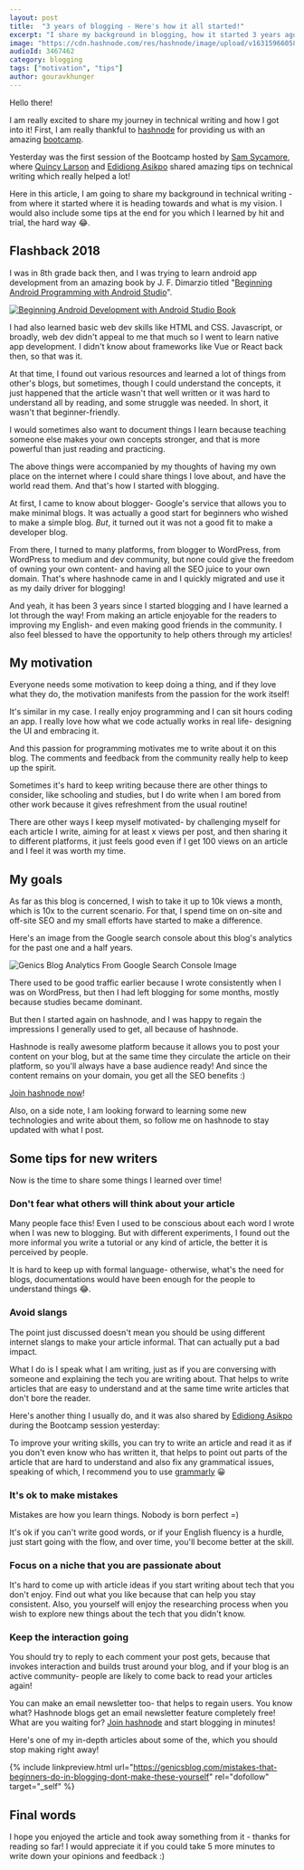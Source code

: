 ```yaml
---
layout: post
title:  "3 years of blogging - Here's how it all started!"
excerpt: "I share my background in blogging, how it started 3 years ago, and some tips for you at the end :)"
image: "https://cdn.hashnode.com/res/hashnode/image/upload/v1631596605889/xCcnwfFVk.png"
audioId: 3467462
category: blogging
tags: ["motivation", "tips"]
author: gouravkhunger
---
```


Hello there!

I am really excited to share my journey in technical writing and how I got into it! First, I am really thankful to [hashnode](https://hashnode.com) for providing us with an amazing [bootcamp](https://hashnode.com/bootcamp).

Yesterday was the first session of the Bootcamp hosted by [Sam Sycamore](https://hashnode.com/@tanoaksam), where [Quincy Larson](https://hashnode.com/@quincy) and [Edidiong Asikpo](https://hashnode.com/@didicodes) shared amazing tips on technical writing which really helped a lot!

Here in this article, I am going to share my background in technical writing - from where it started where it is heading towards and what is my vision. I would also include some tips at the end for you which I learned by hit and trial, the hard way 😂.

## Flashback 2018

I was in 8th grade back then, and I was trying to learn android app development from an amazing book by J. F. Dimarzio titled "[Beginning Android Programming with Android Studio](https://amzn.to/3A93YMM)".

[![Beginning Android Development with Android Studio Book](https://cdn.hashnode.com/res/hashnode/image/upload/v1631599770243/LwI6JWpNE.jpeg)](https://amzn.to/3A93YMM)

I had also learned basic web dev skills like HTML and CSS. Javascript, or broadly, web dev didn't appeal to me that much so I went to learn native app development. I didn't know about frameworks like Vue or React back then, so that was it.

At that time, I found out various resources and learned a lot of things from other's blogs, but sometimes, though I could understand the concepts, it just happened that the article wasn't that well written or it was hard to understand all by reading, and some struggle was needed. In short, it wasn't that beginner-friendly.

I would sometimes also want to document things I learn because teaching someone else makes your own concepts stronger, and that is more powerful than just reading and practicing.

The above things were accompanied by my thoughts of having my own place on the internet where I could share things I love about, and have the world read them. And that's how I started with blogging.

At first, I came to know about blogger- Google's service that allows you to make minimal blogs. It was actually a good start for beginners who wished to make a simple blog. *But*, it turned out it was not a good fit to make a developer blog.

From there, I turned to many platforms, from blogger to WordPress, from WordPress to medium and dev community, but none could give the freedom of owning your own content- and having all the SEO juice to your own domain. That's where hashnode came in and I quickly migrated and use it as my daily driver for blogging!

And yeah, it has been 3 years since I started blogging and I have learned a lot through the way! From making an article enjoyable for the readers to improving my English- and even making good friends in the community. I also feel blessed to have the opportunity to help others through my articles!

## My motivation

Everyone needs some motivation to keep doing a thing, and if they love what they do, the motivation manifests from the passion for the work itself!

It's similar in my case. I really enjoy programming and I can sit hours coding an app. I really love how what we code actually works in real life- designing the UI and embracing it.

And this passion for programming motivates me to write about it on this blog. The comments and feedback from the community really help to keep up the spirit.

Sometimes it's hard to keep writing because there are other things to consider, like schooling and studies, but I do write when I am bored from other work because it gives refreshment from the usual routine!

There are other ways I keep myself motivated- by challenging myself for each article I write, aiming for at least x views per post, and then sharing it to different platforms, it just feels good even if I get 100 views on an article and I feel it was worth my time.

## My goals

As far as this blog is concerned, I wish to take it up to 10k views a month, which is 10x to the current scenario. For that, I spend time on on-site and off-site SEO and my small efforts have started to make a difference.

Here's an image from the Google search console about this blog's analytics for the past one and a half years.

![Genics Blog Analytics From Google Search Console Image](https://cdn.hashnode.com/res/hashnode/image/upload/v1631601870247/zyuBYbzn7.png)

There used to be good traffic earlier because I wrote consistently when I was on WordPress, but then I had left blogging for some months, mostly because studies became dominant.

But then I started again on hashnode, and I was happy to regain the impressions I generally used to get, all because of hashnode. 

Hashnode is really awesome platform because it allows you to post your content on your blog, but at the same time they circulate the article on their platform, so you'll always have a base audience ready! And since the content remains on your domain, you get all the SEO benefits :)

[Join hashnode now](https://hashnode.com/@gouravkhunger/joinme)!

Also, on a side note, I am looking forward to learning some new technologies and write about them, so follow me on hashnode to stay updated with what I post.

## Some tips for new writers

Now is the time to share some things I learned over time!

### Don't fear what others will think about your article

Many people face this! Even I used to be conscious about each word I wrote when I was new to blogging. But with different experiments, I found out the more informal you write a tutorial or any kind of article, the better it is perceived by people.

It is hard to keep up with formal language- otherwise, what's the need for blogs, documentations would have been enough for the people to understand things 😂.

### Avoid slangs

The point just discussed doesn't mean you should be using different internet slangs to make your article informal. That can actually put a bad impact.

What I do is I speak what I am writing, just as if you are conversing with someone and explaining the tech you are writing about. That helps to write articles that are easy to understand and at the same time write articles that don't bore the reader.

Here's another thing I usually do, and it was also shared by [Edidiong Asikpo](https://hashnode.com/@didicodes) during the Bootcamp session yesterday:

To improve your writing skills, you can try to write an article and read it as if you don't even know who has written it, that helps to point out parts of the article that are hard to understand and also fix any grammatical issues, speaking of which, I recommend you to use [grammarly](https://grammarly.com) 😀

### It's ok to make mistakes

Mistakes are how you learn things. Nobody is born perfect =)

It's ok if you can't write good words, or if your English fluency is a hurdle, just start going with the flow, and over time, you'll become better at the skill.

### Focus on a niche that you are passionate about

It's hard to come up with article ideas if you start writing about tech that you don't enjoy. Find out what you like because that can help you stay consistent. Also, you yourself will enjoy the researching process when you wish to explore new things about the tech that you didn't know.

### Keep the interaction going

You should try to reply to each comment your post gets, because that invokes interaction and builds trust around your blog, and if your blog is an active community- people are likely to come back to read your articles again!

You can make an email newsletter too- that helps to regain users. You know what? Hashnode blogs get an email newsletter feature completely free! What are you waiting for? [Join hashnode](https://hashnode.com/@gouravkhunger/joinme) and start blogging in minutes!

Here's one of my in-depth articles about some of the, which you should stop making right away!

{% include linkpreview.html url="https://genicsblog.com/mistakes-that-beginners-do-in-blogging-dont-make-these-yourself" rel="dofollow" target="_self" %}

## Final words

I hope you enjoyed the article and took away something from it - thanks for reading so far! I would appreciate it if you could take 5 more minutes to write down your opinions and feedback :)
